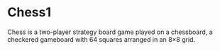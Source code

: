 # Chess1
Chess is a two-player strategy board game played on a chessboard, a checkered gameboard with 64 squares arranged in an 8×8 grid.
